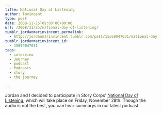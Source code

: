```yaml
---
title: National Day of Listening
author: lmvincent
type: post
date: 2008-11-25T09:00:00+00:00
url: /2008/11/25/national-day-of-listening/
tumblr_jordanmarinvincent_permalink:
  - http://jordanmarinvincent.tumblr.com/post/15659047031/national-day-of-listening
tumblr_jordanmarinvincent_id:
  - 15659047031
tags:
  - interview
  - Journey
  - podcast
  - Podcasts
  - story
  - the journey

---
```

Jordan and I decided to participate in Story Corps&rsquo; <a href="http://www.nationaldayoflistening.org" target="_blank" rel="noopener">National Day of Listening</a>, which will take place on Friday, November 28th. Though the audio is not the best, you can hear summarys in our latest podcast.

<div class="blogger-post-footer">
  <img loading="lazy" width="1" height="1" src="https://blogger.googleusercontent.com/tracker/9039099668816362935-6754600916398169105?l=jordansjourney2.blogspot.com" alt="" />
</div>